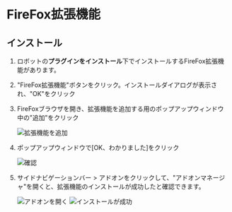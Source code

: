 # FireFox拡張機能
## インストール
1. ロボットの**プラグインをインストール**下でインストールするFireFox拡張機能があります。

2. "FireFox拡張機能"ボタンをクリック。インストールダイアログが表示され、"OK"をクリック

3. FireFoxブラウザを開き、拡張機能を追加する用のポップアップウィンドウ中の"追加"をクリック

    ![拡張機能を追加](https://docimages.blob.core.chinacloudapi.cn/images/Studio/Extensions/firefox-addextension.PNG)

4. ポップアップウィンドウで[OK、わかりました]をクリック

    ![確認](https://docimages.blob.core.chinacloudapi.cn/images/Studio/Extensions/firefox-confirm.PNG)

5. サイドナビゲーションバー > アドオンをクリックして、"アドオンマネージャ"を開くと、拡張機能のインストールが成功したと確認できます。

    ![アドオンを開く](https://docimages.blob.core.chinacloudapi.cn/images/Studio/Extensions/firefox-attachExtension.PNG)
    ![インストールが成功](https://docimages.blob.core.chinacloudapi.cn/images/Studio/Extensions/firefox-installationSuccess.PNG)
